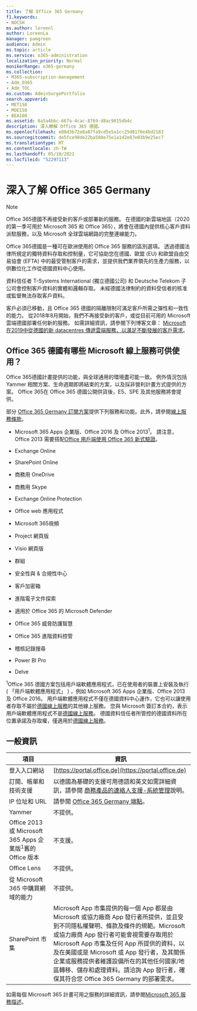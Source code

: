 ```yaml
---
title: 了解 Office 365 Germany
f1.keywords:
- NOCSH
ms.author: loreenl
author: LoreenLa
manager: pamgreen
audience: Admin
ms.topic: article
ms.service: o365-administration
localization_priority: Normal
monikerRange: o365-germany
ms.collection:
- M365-subscription-management
- Adm_O365
- Adm_TOC
ms.custom: AdminSurgePortfolio
search.appverid:
- MET150
- MOE150
- BEA160
ms.assetid: 8a5a4bbc-667a-4cac-8769-d8ac9015db4c
description: 深入瞭解 Office 365 德國。
ms.openlocfilehash: e08d3b72e8a87fa9cd5e5a1cc25d8178e4bd2183
ms.sourcegitcommit: de5fce90de22ba588e75e1a1d2e87e03b9e25ec7
ms.translationtype: MT
ms.contentlocale: zh-TW
ms.lasthandoff: 05/10/2021
ms.locfileid: "52297113"
---
```

# <a name="learn-about-office-365-germany"></a>深入了解 Office 365 Germany

> [!NOTE]
> Office 365德國不再接受新的客戶或部署新的服務。 在德國的新雲端地區（2020的第一季可用於 Microsoft 365 和 Office 365），將會在德國內提供核心客戶資料派駐服務，以及 Microsoft 全球雲端網路的完整連線能力。

Office 365德國是一種可在歐洲使用的 Office 365 服務的區別選項。 透過德國法律所規定的獨特資料存取和控制量，它可協助您在德國、歐盟 (EU) 和歐盟自由交易協會 (EFTA) 中的最受管制客戶的需求，並提供我們業界領先的生產力服務，以供數位化工作從德國資料中心使用。
  
資料信任者 T-Systems International (獨立德國公司) 和 Deutsche Telekom 子公司會控制客戶資料的實體和邏輯存取。 未經德國法律制約的資料受信者的核准或監督無法存取客戶資料。
  
客戶必須已移動，且 Office 365 德國的隔離限制可滿足客戶所需之彈性和一致性的能力。 從2018年8月開始，我們不再接受新的客戶，或從目前可用的 Microsoft 雲端德國部署任何新的服務。 如需詳細資訊，請參閱下列博客文章： [Microsoft 在2019中從德國的新 datacentres 傳遞雲端服務，以滿足不斷發展的客戶需求](https://go.microsoft.com/fwlink/p/?linkid=839016)。
  
## <a name="which-microsoft-online-services-are-available-in-office-365-germany"></a>Office 365 德國有哪些 Microsoft 線上服務可供使用？

Office 365德國計畫提供的功能，與全球通用的環境盡可能一致。 例外情況包括 Yammer 相關方案、生命週期即將結束的方案，以及採非營利計畫方式提供的方案。 Office 365在 Office 365 德國公開供貨後，E5、SPE 及其他服務將會提供。 
  
部分 [Office 365 Germany 訂閱方案](https://go.microsoft.com/fwlink/p/?linkid=839016)提供下列服務和功能。此外，請參閱[線上服務條款](https://microsoftvolumelicensing.com/DocumentSearch.aspx?Mode=3&amp;DocumentTypeId=46)。
  
- Microsoft 365 Apps 企業版、Office 2016 及 Office 2013<sup>1</sup>。 請注意，Office 2013 需要搭配[Office 用戶端使用 Office 365 新式驗證](../../enterprise/modern-auth-for-office-2013-and-2016.md)。
    
- Exchange Online
    
- SharePoint Online
    
- 商務用 OneDrive
    
- 商務用 Skype
    
- Exchange Online Protection
    
- Office web 應用程式
    
- Microsoft 365視頻
    
- Project 網頁版
    
- Visio 網頁版
    
- 群組
    
- 安全性與 &amp; 合規性中心
    
- 客戶加密箱
    
- 進階電子文件探索
    
- 適用於 Office 365 的 Microsoft Defender
    
- Office 365 威脅防護智慧
    
- Office 365 進階資料控管
    
- 稽核記錄搜尋
    
- Power BI Pro
    
- Delve
    
<sup>1</sup>Office 365 德國方案包括用戶端軟體應用程式，已在使用者的裝置上安裝及執行 ( 「用戶端軟體應用程式」 ) ，例如 Microsoft 365 Apps 企業版、Office 2013 及 Office 2016。 用戶端軟體應用程式不僅在德國資料中心運作，它也可以讓使用者存取不屬於[德國線上服務](https://microsoftvolumelicensing.com/DocumentSearch.aspx?Mode=3&amp;DocumentTypeId=58)的其他線上服務。 您與 Microsoft 簽訂本合約，表示用戶端軟體應用程式不是[德國線上服務](https://microsoftvolumelicensing.com/DocumentSearch.aspx?Mode=3&amp;DocumentTypeId=58)。 德國資料信任者所管控的德國資料所在位置承諾及存取權，僅適用於[德國線上服務](https://microsoftvolumelicensing.com/DocumentSearch.aspx?Mode=3&amp;DocumentTypeId=58)。
  
## <a name="general-information"></a>一般資訊

|項目|資訊|
|-----|-----|
|登入入口網站  <br/> |[https://portal.office.de](https://portal.office.de)  <br/> |
|訂閱、帳單和技術支援  <br/> |以德國為基礎的支援可用德語和英文如需詳細資訊，請參閱 [商務產品的連絡人支援-系統管理](../../business-video/get-help-support.md)說明。  <br/> |
|IP 位址和 URL  <br/> |請參閱 [Office 365 Germany 端點](../../enterprise/microsoft-365-germany-endpoints.md)。  <br/> |
|Yammer  <br/> |不提供。  <br/> |
|Office 2013 或 Microsoft 365 Apps 企業版<sup>1</sup>舊的 Office 版本 <br/> |不支援。  <br/> |
|Office Lens  <br/> |不提供。  <br/> |
|從 Microsoft 365 中購買網域的能力  <br/> |不提供。  <br/> |
|SharePoint 市集  <br/> |Microsoft App 市集提供的每一個 App 都是由 Microsoft 或協力廠商 App 發行者所提供，並且受到不同隱私權聲明、條款及條件的規範。Microsoft 或協力廠商 App 發行者可能會視需要存取用於 Microsoft App 市集及任何 App 所提供的資料，以及在美國或是 Microsoft 或 App 發行者，及其關係企業或服務提供者維護設備所在的其他任何國家/地區轉移、儲存和處理資料。請洽詢 App 發行者，確保其符合您 Office 365 Germany 的部署需求。  <br/> |
   
如需每個 Microsoft 365 計畫可用之服務的詳細資訊，請參閱[Microsoft 365 服務描述](/office365/servicedescriptions/office-365-platform-service-description/office-365-platform-service-description)。